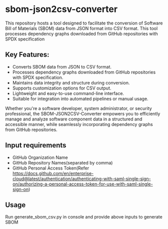 # sbom-json2csv-converter

This repository hosts a tool designed to facilitate the conversion of Software Bill of Materials (SBOM) data from JSON format into CSV format. This tool processes dependency graphs downloaded from GitHub repositories with SPDX specification

## Key Features:

- Converts SBOM data from JSON to CSV format.
- Processes dependency graphs downloaded from GitHub repositories with SPDX specification.
- Maintains data integrity and structure during conversion.
- Supports customization options for CSV output.
- Lightweight and easy-to-use command-line interface.
- Suitable for integration into automated pipelines or manual usage.

Whether you're a software developer, system administrator, or security professional, the SBOM-JSON2CSV-Converter empowers you to efficiently manage and analyze software component data in a structured and accessible manner, while seamlessly incorporating dependency graphs from GitHub repositories.

## Input requirements

- GitHub Organization Name
- GitHub Repository Names(separated by comma)
- GitHub Personal Access Token(Refer https://docs.github.com/en/enterprise-cloud@latest/authentication/authenticating-with-saml-single-sign-on/authorizing-a-personal-access-token-for-use-with-saml-single-sign-on)

## Usage
Run generate_sbom_csv.py in console and provide above inputs to generate SBOM
